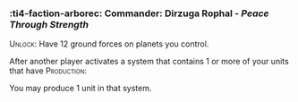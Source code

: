 ### :ti4-faction-arborec: **Commander**: Dirzuga Rophal - _Peace Through Strength_

<span style="font-variant:small-caps;">Unlock</span>: Have 12 ground forces on planets you control.

After another player activates a system that contains 1 or more of your units that have <span style="font-variant:small-caps;">Production</span>:

You may produce 1 unit in that system.
